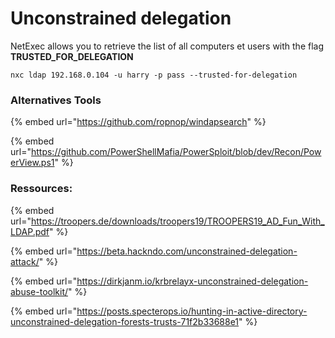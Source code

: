 # Unconstrained delegation

NetExec allows you to retrieve the list of all computers et users with the flag **TRUSTED\_FOR\_DELEGATION**

```
nxc ldap 192.168.0.104 -u harry -p pass --trusted-for-delegation
```

### Alternatives Tools

{% embed url="https://github.com/ropnop/windapsearch" %}

{% embed url="https://github.com/PowerShellMafia/PowerSploit/blob/dev/Recon/PowerView.ps1" %}

### Ressources:

{% embed url="https://troopers.de/downloads/troopers19/TROOPERS19_AD_Fun_With_LDAP.pdf" %}

{% embed url="https://beta.hackndo.com/unconstrained-delegation-attack/" %}

{% embed url="https://dirkjanm.io/krbrelayx-unconstrained-delegation-abuse-toolkit/" %}

{% embed url="https://posts.specterops.io/hunting-in-active-directory-unconstrained-delegation-forests-trusts-71f2b33688e1" %}

